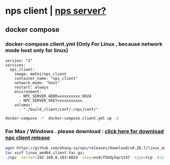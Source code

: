 # nps client  | [nps server?](README.md)

## docker compose
### docker-compose.client.yml  (Only For Linux , because network mode host only for linux)
```docker
version: "3"
services: 
  nps_client:
    image: mmfei/nps_client
    container_name: "nps_client"
    network_mode: "host"
    restart: always
    environment: 
      - NPC_SERVER_ADDR=xxxxxxxxx:8024
      - NPC_SERVER_VKEY=xxxxxxxxxx
    volumes:
      - "./build_client/conf/:/npc/conf/"
```

```bash
docker-compose -f  docker-compose.client.yml up -d 
```


### For Max / Windows . please download : [click here for download npc client release](https://github.com/ehang-io/nps/releases)
```bash
wget https://github.com/ehang-io/nps/releases/download/v0.26.7/linux_amd64_client.tar.gz;  # For Linux 64 bit
tar xvzf linux_amd64_client.tar.gz;
./npc -server=192.168.0.103:8024 -vkey=es9cf58dy5qv1t47 -type=tcp  #ip:port and vkey , please fetch them from your server.
```